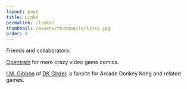 ```yaml
---
layout: page
title: Links
permalink: /links/
thumbnail: /assets/thumbnails/links.jpg
order: 5
---
```


Friends and collaborators:

[Opentrain](http://opentrain.199xchan.org) for more crazy video game comics.

[I.M. Gibbon](https://twitter.com/imgibbon) of [DK Girder](http://www.dkgirder.com/), a fansite for Arcade Donkey Kong and related games.
